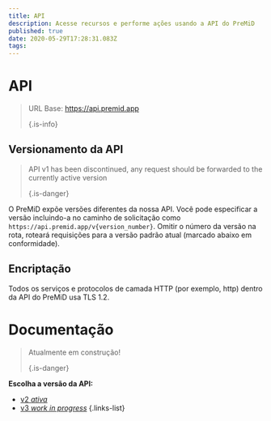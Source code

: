 ```yaml
---
title: API
description: Acesse recursos e performe ações usando a API do PreMiD
published: true
date: 2020-05-29T17:28:31.083Z
tags:
---
```


# API

> URL Base: https://api.premid.app 
> 
> {.is-info}

## Versionamento da API
> API v1 has been discontinued, any request should be forwarded to the currently active version 
> 
> {.is-danger}

O PreMiD expõe versões diferentes da nossa API. Você pode especificar a versão incluindo-a no caminho de solicitação como `https://api.premid.app/v{version_number}`. Omitir o número da versão na rota, roteará requisições para a versão padrão atual (marcado abaixo em conformidade).

## Encriptação

Todos os serviços e protocolos de camada HTTP (por exemplo, http) dentro da API do PreMiD usa TLS 1.2.

# Documentação
> Atualmente em construção! 
> 
> {.is-danger}

**Escolha a versão da API:**
- [v2 *ativa*](/dev/api/v2)
- [v3 *work in progress*](/dev/api/v3)
{.links-list}